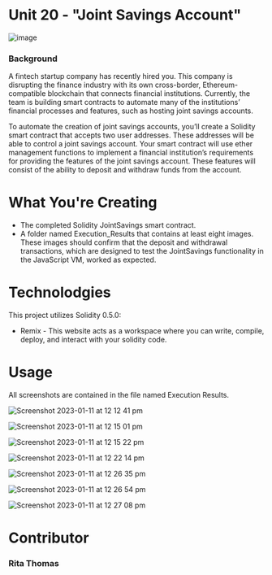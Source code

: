 # Unit 20 - "Joint Savings Account"

![image](https://user-images.githubusercontent.com/108632632/211701634-2416c09b-943e-4ddb-aff9-c8cd414cce0e.png)

### Background

A fintech startup company has recently hired you. This company is disrupting the finance industry with its own cross-border, Ethereum-compatible blockchain that connects financial institutions. Currently, the team is building smart contracts to automate many of the institutions’ financial processes and features, such as hosting joint savings accounts.

To automate the creation of joint savings accounts, you’ll create a Solidity smart contract that accepts two user addresses. These addresses will be able to control a joint savings account. Your smart contract will use ether management functions to implement a financial institution’s requirements for providing the features of the joint savings account. These features will consist of the ability to deposit and withdraw funds from the account.

# What You're Creating

- The completed Solidity JointSavings smart contract.
- A folder named Execution_Results that contains at least eight images. These images should confirm that the deposit and withdrawal transactions, which are designed to test the JointSavings functionality in the JavaScript VM, worked as expected.

# Technolodgies 

This project utilizes Solidity 0.5.0:
- Remix - This website acts as a workspace where you can write, compile, deploy, and interact with your solidity code.

# Usage

All screenshots are contained in the file named Execution Results.  

![Screenshot 2023-01-11 at 12 12 41 pm](https://user-images.githubusercontent.com/108632632/211700568-05262e66-1799-494c-aae8-15baf995768c.png)

![Screenshot 2023-01-11 at 12 15 01 pm](https://user-images.githubusercontent.com/108632632/211700589-b10ac3a6-87a8-4d8e-9881-65235731a94b.png)

![Screenshot 2023-01-11 at 12 15 22 pm](https://user-images.githubusercontent.com/108632632/211700615-bf4cd4c1-370c-412f-ac7a-027513677c20.png)

![Screenshot 2023-01-11 at 12 22 14 pm](https://user-images.githubusercontent.com/108632632/211700675-c15ebee8-a6c5-435d-8e3e-80cef617d0be.png)

![Screenshot 2023-01-11 at 12 26 35 pm](https://user-images.githubusercontent.com/108632632/211700712-f04ea75b-fa1e-48d0-8c47-c25c9b05735a.png)

![Screenshot 2023-01-11 at 12 26 54 pm](https://user-images.githubusercontent.com/108632632/211700735-0b700ada-81b8-47a6-9a9d-25aa9ee1e41e.png)

![Screenshot 2023-01-11 at 12 27 08 pm](https://user-images.githubusercontent.com/108632632/211700753-f04c08fa-5038-408d-8ee3-14bf22b32b48.png)


# Contributor

### Rita Thomas
